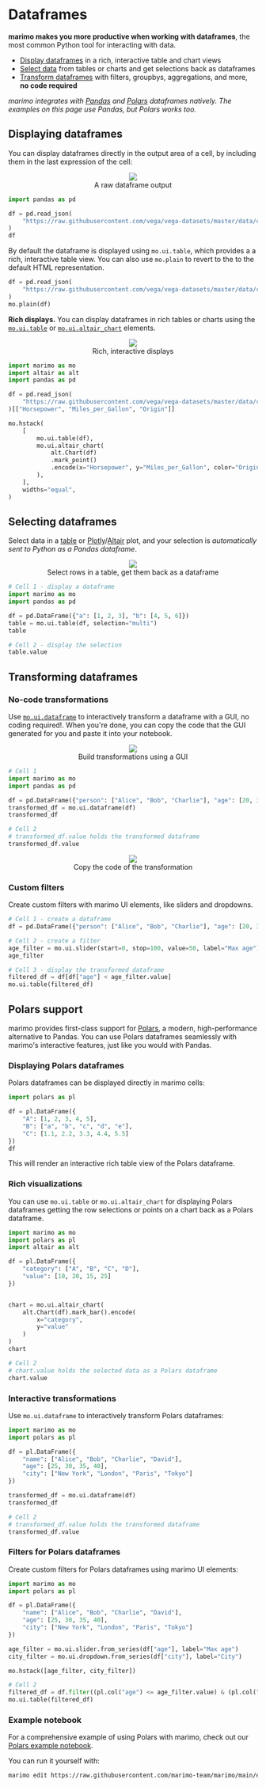 # Dataframes

**marimo makes you more productive when working with dataframes**, the most
common Python tool for interacting with data.

- [Display dataframes](#displaying-dataframes) in a rich, interactive table and chart views
- [Select data](#selecting-dataframes) from tables or charts and get selections back as dataframes
- [Transform dataframes](#transforming-dataframes) with filters, groupbys,
  aggregations, and more, **no code required**

_marimo integrates with [Pandas](https://pandas.pydata.org/) and
[Polars](https://pola.rs) dataframes natively. The examples on this page
use Pandas, but Polars works too._

## Displaying dataframes

You can display dataframes directly in the output area of a cell, by including
them in the last expression of the cell:

<div align="center">
<figure>
<img src="/_static/docs-dataframe-output.png"/>
<figcaption>A raw dataframe output</figcaption>
</figure>
</div>

```python
import pandas as pd

df = pd.read_json(
    "https://raw.githubusercontent.com/vega/vega-datasets/master/data/cars.json"
)
df
```

By default the dataframe is displayed using `mo.ui.table`, which provides a
a rich, interactive table view. You can also use `mo.plain` to revert to the
to the default HTML representation.

```python
df = pd.read_json(
    "https://raw.githubusercontent.com/vega/vega-datasets/master/data/cars.json"
)
mo.plain(df)
```

**Rich displays.**
You can display dataframes in rich tables or charts using the
[`mo.ui.table`](/api/inputs/table/) or [`mo.ui.altair_chart`](/api/plotting/)
elements.

<div align="center">
<figure>
<img src="/_static/docs-dataframe-visualizations.png"/>
<figcaption>Rich, interactive displays</figcaption>
</figure>
</div>

```python
import marimo as mo
import altair as alt
import pandas as pd

df = pd.read_json(
    "https://raw.githubusercontent.com/vega/vega-datasets/master/data/cars.json"
)[["Horsepower", "Miles_per_Gallon", "Origin"]]

mo.hstack(
    [
        mo.ui.table(df),
        mo.ui.altair_chart(
            alt.Chart(df)
            .mark_point()
            .encode(x="Horsepower", y="Miles_per_Gallon", color="Origin")
        ),
    ],
    widths="equal",
)
```

## Selecting dataframes

Select data in a [table](#marimo.ui.table) or [Plotly](#marimo.ui.plotly)/[Altair](#marimo.ui.altair_chart) plot,
and your selection is _automatically sent to Python as a Pandas dataframe_.

<div align="center">
<figure>
<img src="/_static/docs-dataframe-table.gif"/>
<figcaption>Select rows in a table, get them back as a dataframe</figcaption>
</figure>
</div>

```python
# Cell 1 - display a dataframe
import marimo as mo
import pandas as pd

df = pd.DataFrame({"a": [1, 2, 3], "b": [4, 5, 6]})
table = mo.ui.table(df, selection="multi")
table
```

```python
# Cell 2 - display the selection
table.value
```

## Transforming dataframes

### No-code transformations

Use [`mo.ui.dataframe`](/api/inputs/dataframe/) to interactively
transform a dataframe with a GUI, no coding required!. When you're done, you
can copy the code that the GUI generated for you and paste it into your
notebook.

<div align="center">
<figure>
<img src="/_static/docs-dataframe-transform.gif"/>
<figcaption>Build transformations using a GUI</figcaption>
</figure>
</div>

```python
# Cell 1
import marimo as mo
import pandas as pd

df = pd.DataFrame({"person": ["Alice", "Bob", "Charlie"], "age": [20, 30, 40]})
transformed_df = mo.ui.dataframe(df)
transformed_df
```

```python
# Cell 2
# transformed_df.value holds the transformed dataframe
transformed_df.value
```

<div align="center">
<figure>
<img src="/_static/docs-dataframe-transform-code.png"/>
<figcaption>Copy the code of the transformation</figcaption>
</figure>
</div>

### Custom filters

Create custom filters with marimo UI elements, like sliders and dropdowns.

```python
# Cell 1 - create a dataframe
df = pd.DataFrame({"person": ["Alice", "Bob", "Charlie"], "age": [20, 30, 40]})
```

```python
# Cell 2 - create a filter
age_filter = mo.ui.slider(start=0, stop=100, value=50, label="Max age")
age_filter
```

```python
# Cell 3 - display the transformed dataframe
filtered_df = df[df["age"] < age_filter.value]
mo.ui.table(filtered_df)
```

## Polars support

marimo provides first-class support for [Polars](https://pola.rs/), a modern, high-performance alternative to Pandas. You can use Polars dataframes seamlessly with marimo's interactive features, just like you would with Pandas.

### Displaying Polars dataframes

Polars dataframes can be displayed directly in marimo cells:

```python
import polars as pl

df = pl.DataFrame({
    "A": [1, 2, 3, 4, 5],
    "B": ["a", "b", "c", "d", "e"],
    "C": [1.1, 2.2, 3.3, 4.4, 5.5]
})
df
```

This will render an interactive rich table view of the Polars dataframe.

### Rich visualizations

You can use `mo.ui.table` or `mo.ui.altair_chart` for displaying Polars dataframes getting
the row selections or points on a chart back as a Polars dataframe.

```python
import marimo as mo
import polars as pl
import altair as alt

df = pl.DataFrame({
    "category": ["A", "B", "C", "D"],
    "value": [10, 20, 15, 25]
})


chart = mo.ui.altair_chart(
    alt.Chart(df).mark_bar().encode(
        x="category",
        y="value"
    )
)
chart
```

```python
# Cell 2
# chart.value holds the selected data as a Polars dataframe
chart.value
```

### Interactive transformations

Use `mo.ui.dataframe` to interactively transform Polars dataframes:

```python
import marimo as mo
import polars as pl

df = pl.DataFrame({
    "name": ["Alice", "Bob", "Charlie", "David"],
    "age": [25, 30, 35, 40],
    "city": ["New York", "London", "Paris", "Tokyo"]
})

transformed_df = mo.ui.dataframe(df)
transformed_df
```

```python
# Cell 2
# transformed_df.value holds the transformed dataframe
transformed_df.value
```

### Filters for Polars dataframes

Create custom filters for Polars dataframes using marimo UI elements:

```python
import marimo as mo
import polars as pl

df = pl.DataFrame({
    "name": ["Alice", "Bob", "Charlie", "David"],
    "age": [25, 30, 35, 40],
    "city": ["New York", "London", "Paris", "Tokyo"]
})

age_filter = mo.ui.slider.from_series(df["age"], label="Max age")
city_filter = mo.ui.dropdown.from_series(df["city"], label="City")

mo.hstack([age_filter, city_filter])
```

```python
# Cell 2
filtered_df = df.filter((pl.col("age") <= age_filter.value) & (pl.col("city") == city_filter.value))
mo.ui.table(filtered_df)
```

### Example notebook

For a comprehensive example of using Polars with marimo, check out our [Polars example notebook](https://github.com/marimo-team/marimo/blob/main/examples/third_party/polars/polars_example.py).

You can run it yourself with:

```bash
marimo edit https://raw.githubusercontent.com/marimo-team/marimo/main/examples/third_party/polars/polars_example.py
```

